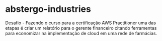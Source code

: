 # abstergo-industries
Desafio - Fazendo o curso para a certificação AWS Practitioner uma das etapas é criar um relatório para o gerente financeiro citando ferramentas para economizar na implementação de cloud em uma rede de farmácias.

